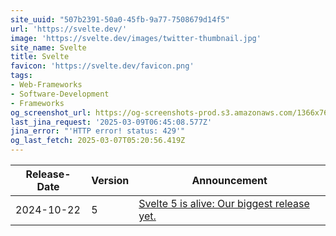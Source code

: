 ```yaml
---
site_uuid: "507b2391-50a0-45fb-9a77-7508679d14f5"
url: 'https://svelte.dev/'
image: 'https://svelte.dev/images/twitter-thumbnail.jpg'
site_name: Svelte
title: Svelte
favicon: 'https://svelte.dev/favicon.png'
tags:
- Web-Frameworks
- Software-Development
- Frameworks
og_screenshot_url: https://og-screenshots-prod.s3.amazonaws.com/1366x768/80/false/d5ce42d3352af3144b253670b8c6e9d274edd84ae1a6d00f4bcb57078b7e303f.jpeg
last_jina_request: '2025-03-09T06:45:08.577Z'
jina_error: "'HTTP error! status: 429'"
og_last_fetch: 2025-03-07T05:20:56.419Z
---
```


| Release-Date | Version | Announcement                                                                             |
| ------------ | ------- | ---------------------------------------------------------------------------------------- |
| 2024-10-22   | 5       | [Svelte 5 is alive: Our biggest release yet.](https://svelte.dev/blog/svelte-5-is-alive) |

